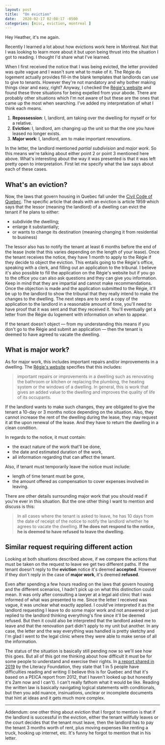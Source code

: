 ```yaml
---
layout: post
title:  "On eviction"
date:   2020-02-17 02:08:17 -0500
categories: [misc, eviction, montreal ]
---
```


Hey Heather, it's me again.

Recently I learned a lot about how evictions work here in Montreal. Not that I
was looking to learn more about it but upon being thrust into the situation I
got to reading. I thought I'd share what I've learned.

When I first received the notice that I was being evicted, the letter provided
was quite vague and I wasn't sure what to make of it. The Régie du logement
actually provides fill-in the blank templates that landlords can use to give to
tenants. However they're not mandatory and why bother making things clear and
easy, right? Anyway, I checked the [Régie's website][regie] and found these
three situations for being expelled from your abode. There are probably other
situations which I'm not aware of but these are the ones that came up the most
when searching. I've added my interpretation of what I think each means.

1. **Repossession**: I, landlord, am taking over the dwelling for myself or for
   a relative.
2. **Eviction**: I, landlord, am changing up the unit so that the one you have
   leased no longer exists.
3. **Major work**: I, landlord, am to make important renovations.

In the letter, the landlord mentioned *partial subdivision* and *major work*. So
this means we're talking about either point 2 or point 3 mentioned here above.
What's interesting about the way it was presented is that it was left pretty
open to interpretation. First let me specify what the law says about each of
these cases.

## What's an eviction?

Now, the laws that govern housing in Quebec fall under the [Civil Code of
Quebec][civil-code]. The specific article that deals with an eviction is article
1959 which says that the lessor (meaning the landlord) of a dwelling can evict
the tenant if he plans to either: 
- subdivide the dwelling;
- enlarge it substantially;
- or wants to change its destination (meaning changing it from residential to
  business)

The lessor also has to notify the tenant at least 6 months before the end of the
lease (note that this varies depending on the length of your lease). Once the
tenant receives the notice, they have 1 month to apply to the Régie if they
decide to object the eviction. This entails going to the Régie's office,
speaking with a clerk, and filling out an application to the tribunal. I believe
it's also possible to fill the application on the Régie's website but if you go
to the office you can also ask questions and they can give you information. Keep
in mind that they are impartial and cannot make recommendations. Once the
objection is made and the application submitted to the Régie, it'll be up to the
landlord to show the tribunal that they really intend to make the changes to the
dwelling. The next steps are to send a copy of the application to the landlord
in a reasonable amount of time, you'll need to have proof that it was sent and
that they received it. You'll eventually get a letter from the Régie du logement
with information on when to appear.

If the tenant doesn't object — from my understanding this means if you don't go
to the Régie and submit an application — then the tenant is deemed to have
agreed to vacate the dwelling.

## What is major work?

As for major work, this includes important repairs and/or improvements in a
dwelling. The [Régie's website][regie-travaux] specifies that this includes: 

> important repairs or improvements in a dwelling such as renovating the
> bathroom or kitchen or replacing the plumbing, the heating system or the
> windows of a dwelling. In general, this is work that gives an added value to
> the dwelling and improves the quality of life of its occupants.

If the landlord wants to make such changes, they are obligated to give the
tenant a 10-day or 3 months notice depending on the situation. Also, they cannot
increase the rent of the dwelling during the lease, they may request it at the
upon renewal of the lease. And they have to return the dwelling in a clean
condition.

In regards to the notice, it must contain:
- the exact nature of the work that'll be done,
- the date and estimated duration of the work,
- all information regarding that can affect the tenant.

Also, if tenant must temporarily leave the notice must include:
- length of time tenant must be gone,
- the amount offered as compensation to cover expenses involved in leaving.

There are other details surrounding major work that you should read if you're
ever in this situation. But the one other thing I want to mention and discuss is
this:

> In all cases where the tenant is asked to leave, he has 10 days from the date
> of receipt of the notice to notify the landlord whether he agrees to vacate
> the dwelling. **If he does not respond to the notice, he is deemed to have
> refused to leave the dwelling.**

## Similar request requiring different action

Looking at both situations described above, if we compare the actions that must
be taken on the request to leave we get two different paths. If the tenant
doesn't reply to the **eviction** notice it's deemed **accepted**. However if they
don't reply in the case of **major work**, it's deemed **refused**.

Even after spending a few hours reading on the laws that govern housing and the
different scenarios, I hadn't pick up on what this distinction could mean. It
was only after consulting a lawyer at a legal aid clinic that I was informed of
what was presented to me. Since the letter I received was vague, it was unclear
what exactly applied. I could've interpreted it as the landlord requesting I
leave to do some major work and not answered or just replied to the landlord
thinking everything's fine since it'll be deemed refused. But then it could also
be interpreted that the landlord asked me to leave and that the renovation part
didn't apply to my unit but another. In any case, the letter and the way
everything was handled is pretty sketchy and I'm glad I went to the legal clinic
where they were able to make sense of all the information.

The status of the situation is basically still pending now so we'll see how this
goes. But all of this got me thinking about how difficult it must be for some
people to understand and exercise their rights. In [a report shared in
2019][literacy-foundation] by the Literacy Foundation, they state that 1 in 5
people have difficulties reading and writing (I believe this is for Quebec and
that it's based on a PEICA report from 2012, that I haven't looked up but
honestly it's 2am now and I can't). I can't really fathom what it would be like.
Reading the written law is basically navigating logical statements with
conditionals, but then you add nuance, insinuations, unclear or incomplete
documents that hint at ideas and it gets much more complex.

----
Addendum: one other thing about eviction that I forgot to mention is that if the
landlord is successful in the eviction, either the tenant willfully leaves or
the court decides that the tenant must leave, then the landlord has to pay the
tenant 3 months worth of rent, plus moving expenses like renting a truck,
hooking up internet, etc. It's funny he forgot to mention that in his letter.

[regie]: https://www.rdl.gouv.qc.ca/en
[civil-code]: http://legisquebec.gouv.qc.ca/en/ShowDoc/cs/CCQ-1991
[regie-travaux]: https://www.rdl.gouv.qc.ca/en/the-dwelling/major-work
[literacy-foundation]: https://www.fondationalphabetisation.org/wp-content/uploads/2019/06/FA_RapportAnnuel2018-2019_PageDouble_300DPI.pdf
